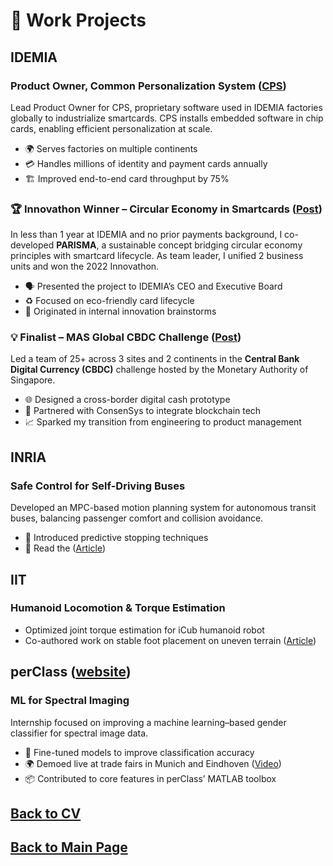 # 🔧 Work Projects

## IDEMIA

### Product Owner, Common Personalization System ([CPS](https://www.idemia.com/card-personalization-services))
Lead Product Owner for CPS, proprietary software used in IDEMIA factories globally to industrialize smartcards. CPS installs embedded software in chip cards, enabling efficient personalization at scale.

- 🌍 Serves factories on multiple continents
- 💳 Handles millions of identity and payment cards annually
- 🏗️ Improved end-to-end card throughput by 75%

### 🏆 Innovathon Winner – Circular Economy in Smartcards ([Post](https://www.linkedin.com/posts/matteociocca_sustainability-innovation-daring-activity-6909524647956914176-79p2?utm_source=share&utm_medium=member_desktop&rcm=ACoAABN7odwBCTSkSQQbgUbxRNshm2Aiwhhjvqs))
In less than 1 year at IDEMIA and no prior payments background, I co-developed **PARISMA**, a sustainable concept bridging circular economy principles with smartcard lifecycle. As team leader, I unified 2 business units and won the 2022 Innovathon.

- 🗣️ Presented the project to IDEMIA’s CEO and Executive Board
- ♻️ Focused on eco-friendly card lifecycle
- 🧠 Originated in internal innovation brainstorms

### 💡 Finalist – MAS Global CBDC Challenge ([Post](https://www.linkedin.com/feed/update/urn:li:activity:6863963277739732992/?updateEntityUrn=urn%3Ali%3Afs_feedUpdate%3A%28V2%2Curn%3Ali%3Aactivity%3A6863963277739732992%29))
Led a team of 25+ across 3 sites and 2 continents in the **Central Bank Digital Currency (CBDC)** challenge hosted by the Monetary Authority of Singapore.

- 🌐 Designed a cross-border digital cash prototype
- 🤝 Partnered with ConsenSys to integrate blockchain tech
- 📈 Sparked my transition from engineering to product management

## INRIA

### Safe Control for Self-Driving Buses
Developed an MPC-based motion planning system for autonomous transit buses, balancing passenger comfort and collision avoidance.

- 🛑 Introduced predictive stopping techniques
- 📄 Read the ([Article](https://inria.hal.science/hal-03193874/document))

## IIT

### Humanoid Locomotion & Torque Estimation
- Optimized joint torque estimation for iCub humanoid robot
- Co-authored work on stable foot placement on uneven terrain ([Article](https://ieeexplore.ieee.org/abstract/document/7803270))

## perClass ([website](https://www.perclass.com/))

### ML for Spectral Imaging
Internship focused on improving a machine learning–based gender classifier for spectral image data.

- 🧠 Fine-tuned models to improve classification accuracy
- 🌍 Demoed live at trade fairs in Munich and Eindhoven ([Video](https://www.youtube.com/watch?v=nifuKmc8FPQ))
- 📦 Contributed to core features in perClass’ MATLAB toolbox

## [Back to CV](https://teoka.github.io/career/CV.html)
## [Back to Main Page](https://teoka.github.io)
